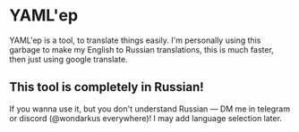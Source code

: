# YAML'еp
YAML'ep is a tool, to translate things easily. 
I'm personally using this garbage to make my English to Russian translations, this is much faster, then just using google translate.

## This tool is completely in Russian!
If you wanna use it, but you don't understand Russian — DM me in telegram or discord (@wondarkus everywhere)! I may add language selection later.
